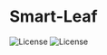 # Smart-Leaf



<img alt="License" src="https://img.shields.io/github/license/F-V-group/Smart-Leaf">
<img alt="License" src="https://img.shields.io/badge/language-c%2B%2B-blue">
